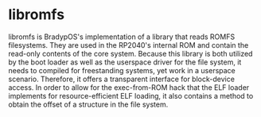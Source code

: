 # libromfs

libromfs is BradypOS's implementation of a library that reads ROMFS
filesystems.
They are used in the RP2040's internal ROM and contain the read-only
contents of the core system.
Because this library is both utilized by the boot loader as well as
the userspace driver for the file system, it needs to compiled for
freestanding systems, yet work in a userspace scenario.
Therefore, it offers a transparent interface for block-device access.
In order to allow for the exec-from-ROM hack that the ELF loader
implements for resource-efficient ELF loading, it also contains a
method to obtain the offset of a structure in the file system.


